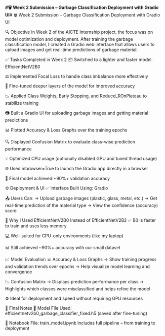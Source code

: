 **#🗑️ Week 2 Submission – Garbage Classification Deployment with Gradio UI**# 🗑️ Week 2 Submission – Garbage Classification Deployment with Gradio UI

🔍 Objective
In Week 2 of the AICTE Internship project, the focus was on model optimization and deployment. After training the garbage classification model, I created a Gradio web interface that allows users to upload images and get real-time predictions of garbage material.

✅ Tasks Completed in Week 2
📦 Switched to a lighter and faster model: EfficientNetV2B0

⚖️ Implemented Focal Loss to handle class imbalance more effectively

🔁 Fine-tuned deeper layers of the model for improved accuracy

📉 Applied Class Weights, Early Stopping, and ReduceLROnPlateau to stabilize training

📷 Built a Gradio UI for uploading garbage images and getting material predictions

📊 Plotted Accuracy & Loss Graphs over the training epochs

🔍 Displayed Confusion Matrix to evaluate class-wise prediction performance

💡 Optimized CPU usage (optionally disabled GPU and tuned thread usage)

🌐 Used inbrowser=True to launch the Gradio app directly in a browser

🧪 Final model achieved ~90%+ validation accuracy

⚙️ Deployment & UI
✅ Interface Built Using: Gradio

📤 Users Can:
→ Upload garbage images (plastic, glass, metal, etc.)
→ Get real-time prediction of the material type
→ View the confidence (accuracy) score


🔁 Why I Used EfficientNetV2B0 Instead of EfficientNetV2B2
✅ B0 is faster to train and uses less memory

💻 Well-suited for CPU-only environments (like my laptop)

📊 Still achieved ~90%+ accuracy with our small dataset


📈 Model Evaluation
📊 Accuracy & Loss Graphs
→ Show training progress and validation trends over epochs
→ Help visualize model learning and convergence

📉 Confusion Matrix
→ Displays prediction performance per class
→ Highlights which classes were misclassified and helps refine the model


⚙️ Ideal for deployment and speed without requiring GPU resources


🧪 Final Notes
🔧 Model File Used:
efficientnetv2b0_garbage_classifier_fixed.h5 (saved after fine-tuning)

📓 Notebook File:
train_model.ipynb includes full pipeline – from training to deployment

